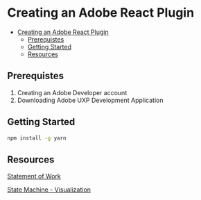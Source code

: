 
# Creating an Adobe React Plugin

- [Creating an Adobe React Plugin](#creating-an-adobe-react-plugin)
  - [Prerequistes](#prerequistes)
  - [Getting Started](#getting-started)
  - [Resources](#resources)

## Prerequistes

1. Creating an Adobe Developer account
2. Downloading Adobe UXP Development Application

## Getting Started

```cmd
npm install -g yarn
```

## Resources

[Statement of Work](https://docs.google.com/document/d/18YYOBP9ROX4hJbqCRJPqWR7zl-9hNKCRhXOqAFw77-c/edit#heading=h.4lqp25cx7kth)

[State Machine - Visualization](https://stately.ai/registry/editor/share/2417b947-fa74-4454-b057-2b3dadabec7b)

